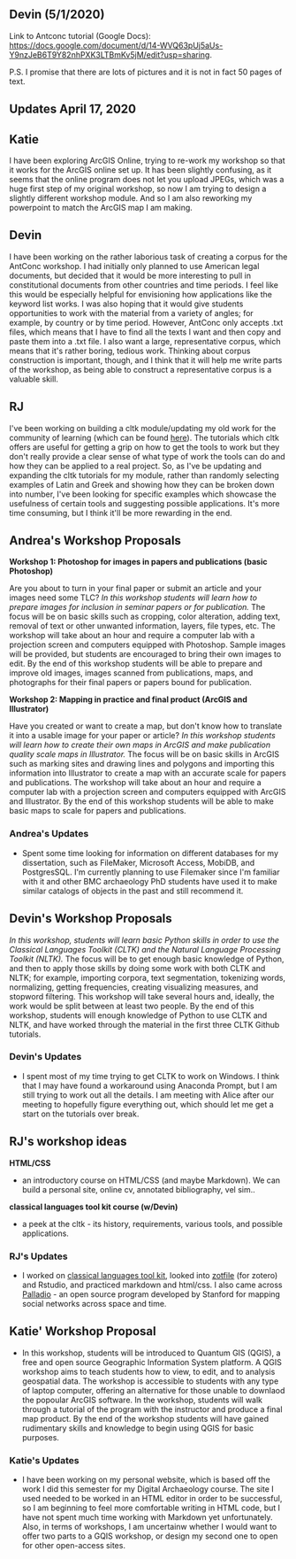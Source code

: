 ## Devin (5/1/2020)

Link to Antconc tutorial (Google Docs): https://docs.google.com/document/d/14-WVQ63pUj5aUs-Y9nzJeB6T9Y82nhPXK3LTBmKv5jM/edit?usp=sharing.

P.S. I promise that there are lots of pictures and it is not in fact 50 pages of text.

## Updates April 17, 2020

## Katie

I have been exploring ArcGIS Online, trying to re-work my workshop so that it works for the ArcGIS online set up. It has been slightly confusing, as it seems that the online program does not let you upload JPEGs, which was a huge first step of my original workshop, so now I am trying to design a slightly different workshop module. And so I am also reworking my powerpoint to match the ArcGIS map I am making. 


## Devin

I have been working on the rather laborious task of creating a corpus for the AntConc workshop. I had initially only planned to use American legal documents, but decided that it would be more interesting to pull in constitutional documents from other countries and time periods. I feel like this would be especially helpful for envisioning how applications like the keyword list works. I was also hoping that it would give students opportunities to work with the material from a variety of angles; for example, by country or by time period. However, AntConc only accepts .txt files, which means that I have to find all the texts I want and then copy and paste them into a .txt file. I also want a large, representative corpus, which means that it's rather boring, tedious work. Thinking about corpus construction is important, though, and I think that it will help me write parts of the workshop, as being able to construct a representative corpus is a valuable skill.

## RJ

I've been working on building a cltk module/updating my old work for the community of learning (which can be found [here](https://github.com/rjbarnesca/Col.cltk/blob/master/syllabus.md)). The tutorials which cltk offers are useful for getting a grip on how to get the tools to work but they don't really provide a clear sense of what type of work the tools can do and how they can be applied to a real project. So, as I've be updating and expanding the cltk tutorials for my module, rather than randomly selecting examples of Latin and Greek and showing how they can be broken down into number, I've been looking for specific examples which showcase the usefulness of certain tools and suggesting possible applications. It's more time consuming, but I think it'll be more rewarding in the end.



## Andrea's Workshop Proposals

**Workshop 1: Photoshop for images in papers and publications (basic Photoshop)**

Are you about to turn in your final paper or submit an article and your images need some TLC?  *In this workshop students will learn how to prepare images for inclusion in seminar papers or for publication.*  The focus will be on basic skills such as cropping, color alteration, adding text, removal of text or other unwanted information, layers, file types, etc.  The workshop will take about an hour and require a computer lab with a projection screen and computers equipped with Photoshop.  Sample images will be provided, but students are encouraged to bring their own images to edit.  By the end of this workshop students will be able to prepare and improve old images, images scanned from publications, maps, and photographs for their final papers or papers bound for publication.

**Workshop 2: Mapping in practice and final product (ArcGIS and Illustrator)**

Have you created or want to create a map, but don't know how to translate it into a usable image for your paper or article?  *In this workshop students will learn how to create their own maps in ArcGIS and make publication quality scale maps in Illustrator.*  The focus will be on basic skills in ArcGIS such as marking sites and drawing lines and polygons and importing this information into Illustrator to create a map with an accurate scale for papers and publications.  The workshop will take about an hour and require a computer lab with a projection screen and computers equipped with ArcGIS and Illustrator.  By the end of this workshop students will be able to make basic maps to scale for papers and publications.

### Andrea's Updates

- Spent some time looking for information on different databases for my dissertation, such as FileMaker, Microsoft Access, MobiDB, and PostgresSQL.  I'm currently planning to use Filemaker since I'm familiar with it and other BMC archaeology PhD students have used it to make similar catalogs of objects in the past and still recommend it.

## Devin's Workshop Proposals
*In this workshop, students will learn basic Python skills in order to use the Classical Languages Toolkit (CLTK) and the Natural Language Processing Toolkit (NLTK).* The focus will be to get enough basic knowledge of Python, and then to apply those skills by doing some work with both CLTK and NLTK; for example, importing corpora, text segmentation, tokenizing words, normalizing, getting frequencies, creating visualizing measures, and stopword filtering. This workshop will take several hours and, ideally, the work would be split between at least two people. By the end of this workshop, students will enough knowledge of Python to use CLTK and NLTK, and have worked through the material in the first three CLTK Github tutorials.

### Devin's Updates

- I spent most of my time trying to get CLTK to work on Windows. I think that I may have found a workaround using Anaconda Prompt, but I am still trying to work out all the details. I am meeting with Alice after our meeting to hopefully figure everything out, which should let me get a start on the tutorials over break.

## RJ's workshop ideas

**HTML/CSS**
- an introductory course on HTML/CSS (and maybe Markdown). We can build a personal site, online cv, annotated bibliography, vel sim..

**classical languages tool kit course (w/Devin)**
- a peek at the cltk - its history, requirements, various tools, and possible applications.


### RJ's Updates
- I worked on [classical languages tool kit](http://cltk.org), looked into [zotfile](http://zotfile.com) (for zotero) and Rstudio, and practiced markdown and html/css. I also came across [Palladio](https://hdlab.stanford.edu/palladio/) - an open source program developed by Stanford for mapping social networks across space and time.

## Katie' Workshop Proposal

- In this workshop, students will be introduced to Quantum GIS (QGIS), a free and open source Geographic Information System platform. A QGIS workshop aims to teach students how to view, to edit, and to analysis geospatial data. The workshop is accessible to students with any type of laptop computer, offering an alternative for those unable to downlaod the popoular ArcGIS software. In the workshop, students will walk through a tutorial of the program with the instructor and produce a final map product. By the end of the workshop students will have gained rudimentary skills and knowledge to begin using QGIS for basic purposes.

### Katie's Updates

- I have been working on my personal website, which is based off the work I did this semester for my Digital Archaeology course. The site I used needed to be worked in an HTML editor in order to be successful, so I am beginning to feel more comfortable writing in HTML code, but I have not spent much time working with Markdown yet unfortunately. Also, in terms of workshops, I am uncertainw whether I would want to offer two parts to a GQIS workshop, or design my second one to open for other open-access sites.
